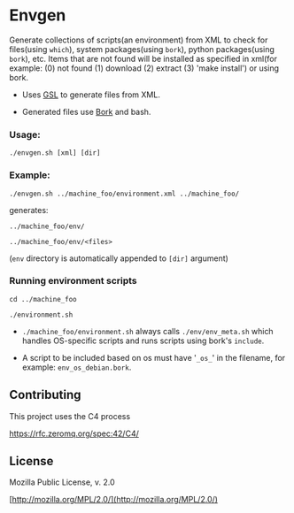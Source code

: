 # Envgen

Generate collections of scripts(an environment) from XML to check for files(using `which`), system packages(using `bork`), python packages(using `bork`), etc. Items that are not found will be installed as specified in xml(for example: (0) not found (1) download (2) extract (3) 'make install') or using bork. 

* Uses [GSL](https://github.com/zeromq/gsl) to generate files from XML.

* Generated files use [Bork](https://github.com/mattly/bork) and bash.

### Usage:  

`./envgen.sh [xml] [dir]`

### Example:

`./envgen.sh ../machine_foo/environment.xml ../machine_foo/`

generates:

`../machine_foo/env/`

`../machine_foo/env/<files>`

(`env` directory is automatically appended to `[dir]` argument)

### Running environment scripts

`cd ../machine_foo`

`./environment.sh`

* `./machine_foo/environment.sh` always calls `./env/env_meta.sh` which handles OS-specific scripts and runs scripts using bork's `include`.  

* A script to be included based on os must have '`_os_`' in the filename, for example: `env_os_debian.bork`.


##  <a name="contribute"></a> Contributing
This project uses the C4 process 

https://rfc.zeromq.org/spec:42/C4/

##  <a name="license"></a> License
Mozilla Public License, v. 2.0

[http://mozilla.org/MPL/2.0/](http://mozilla.org/MPL/2.0/)
